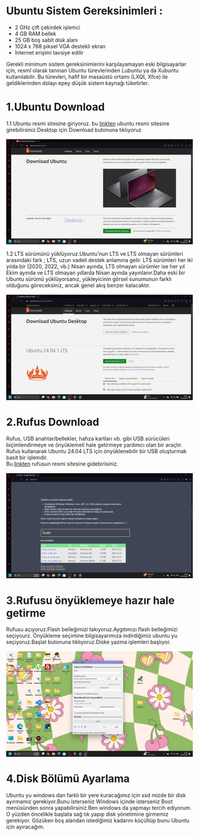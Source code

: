 # Ubuntu Sistem Gereksinimleri :
- 2 GHz çift çekirdek işlemci <br>
- 4 GB RAM bellek <br>
- 25 GB boş sabit disk alanı <br>
- 1024 x 768 piksel VGA destekli ekran <br>
- İnternet erişimi tavsiye edilir <br>

Gerekli minimum sistem gereksinimlerini karşılayamayan eski bilgisayarlar için, resmî olarak tanınan Ubuntu türevlerinden Lubuntu ya da Xubuntu kullanılabilir. Bu türevleri, hafif bir masaüstü ortamı (LXQt, Xfce) ile geldiklerinden dolayı epey düşük sistem kaynağı tüketirler.

# 1.Ubuntu Download
1.1
Ubuntu resmi sitesine giriyoruz. bu [linkten](www.ubuntu.com) ubuntu resmi sitesine girebilirsiniz.Desktop için Download butonuna tıklıyoruz <br><br>
![resim](resim1.png)

1.2
LTS sürümünü yüklüyoruz.Ubuntu'nun LTS ve LTS olmayan sürümleri arasındaki fark ; LTS, uzun vadeli destek anlamına gelir. LTS sürümleri her iki yılda bir (2020, 2022, vb.) Nisan ayında, LTS olmayan sürümler ise her yıl Ekim ayında ve LTS olmayan yıllarda Nisan ayında yayınlanır.Daha eski bir Ubuntu sürümü yüklüyorsanız, yükleyicinin görsel sunumunun farklı olduğunu göreceksiniz, ancak genel akış benzer kalacaktır.<br><br>
![resim](resim2.png)

# 2.Rufus Download 
Rufus, USB anahtar/bellekler, hafıza kartları vb. gibi USB sürücüleri biçimlendirmeye ve önyüklemeli hale getirmeye yardımcı olan bir araçtır. Rufus kullanarak Ubuntu 24.04 LTS için önyüklenebilir bir USB oluşturmak basit bir işlemdir.<br>
Bu [linkten](www.rufus.com) rufusun resmi sitesine gidebirisiniz.<br><br>
![resim](resim3.png)

# 3.Rufusu önyüklemeye hazır hale getirme
Rufusu açıyoruz.Flash belleğimizi takıyoruz.Aygıtımızı flash belleğimizi seçiyourz. Önyükleme seçimine bilgisayarımıza indirdiğimiz ubuntu yu seçiyoruz.Başlat butonuna tıklıyoruz.Diske yazma işlemleri başlıyor.<br><br>
![resim](resim_2024-10-26_231839525.png)

# 4.Disk Bölümü Ayarlama 
Ubuntu yu windows dan farklı bir yere kuracağımız için ssd mizde bir disk ayırmamız gerekiyor.Bunu isterseniz Windows içinde isterseniz Boot menüsünden sonra yapabilirsiniz.Ben windows da yapmayı tercih ediyorum. O yüzden öncelikle başlata sağ tık yapıp disk yönetimine girmemiz gerekiyor.
Gözüken boş alandan istediğimiz kadarını küçültüp bunu Ubuntu için ayıracağım.<br><br>





